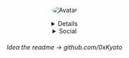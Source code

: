<p align="center">
  <a>
<img src="https://cdn.discordapp.com/emojis/698241153929314345.gif?v=1" alt="Avatar" style="border-radius: 75%;">

<details style='text-align: center;' align='center'>
  <summary> Info </summary>
    <p style="text-align: center;"align="center">------------------------------------------------------------</p>
  <p style="text-align: center;"align="center">I'm: 14</p></a>
  <p style="text-align: center;"align="center"></p>I live in: Czech Republic</a>
  <p style="text-align: center;"align="center">Doing mostly school</p></a>
  <p style="text-align: center;"align="center">------------------------------------------------------------</p>
</details>

<details style='text-align: center;' align='center'>
  <summary>Social</summary>
  <a href="https://twitter.com/Duchy_12"><p style="text-align: center;align="center">Twitter</p></a>
  <a href="https://discord.com/users/498036626249744384"><p style="text-align: center;"align="center">Discord</p></a>
</details>

<h6 style='text-align: center;' align='center'> Idea the readme -> github.com/0xKyoto </h6>